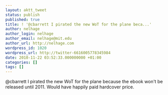 ```yaml
---
layout: aktt_tweet
status: publish
published: true
title: ! '@cbarrett I pirated the new WoT for the plane beca...'
author: nelhage
author_login: nelhage
author_email: nelhage@mit.edu
author_url: http://nelhage.com
wordpress_id: 1020
wordpress_url: http://twitter-6616005778345984
date: 2010-11-22 03:52:33.000000000 +01:00
categories: []
tags: []
---
```

@cbarrett I pirated the new WoT for the plane because the ebook won't be released until 2011. Would have happily paid hardcover price.
